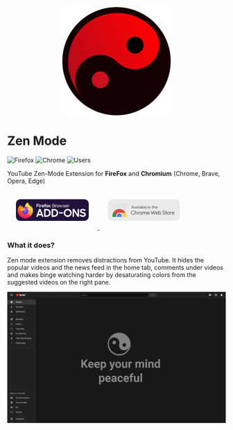 <div align="center">
    <img src="icons/icon.png" width="250">
</div>

# Zen Mode
![Firefox](https://img.shields.io/amo/v/zen-mode?color=orange&label=Firefox&logo=firefox-browser&logoColor=white&style=for-the-badge)
![Chrome](https://img.shields.io/chrome-web-store/v/dgdfifjibepijpnledojfgcaggckaclb?color=red&label=Chrome&logo=google-chrome&logoColor=white&style=for-the-badge)
![Users](https://img.shields.io/chrome-web-store/users/dgdfifjibepijpnledojfgcaggckaclb?style=for-the-badge)

YouTube Zen-Mode Extension for **FireFox** and **Chromium** (Chrome, Brave, Opera, Edge)

<div>
    <a href="https://addons.mozilla.org/en-US/firefox/addon/zen-mode/">
        <img src="icons/firefox.png" height="50" style="border-radius: 10px; margin: 20px">
    </a>
    <a href="https://chrome.google.com/webstore/detail/zen-mode/dgdfifjibepijpnledojfgcaggckaclb">
        <img src="icons/chrome.png" height="50" style="border-radius: 10px; margin: 20px">
    </a>
</div>

### What it does?

Zen mode extension removes distractions from YouTube. It hides the popular videos and the news feed in the home tab, comments under videos and makes binge watching harder by desaturating colors from the suggested videos on the right pane.

![screenshot](icons/yt-ss.jpg)
